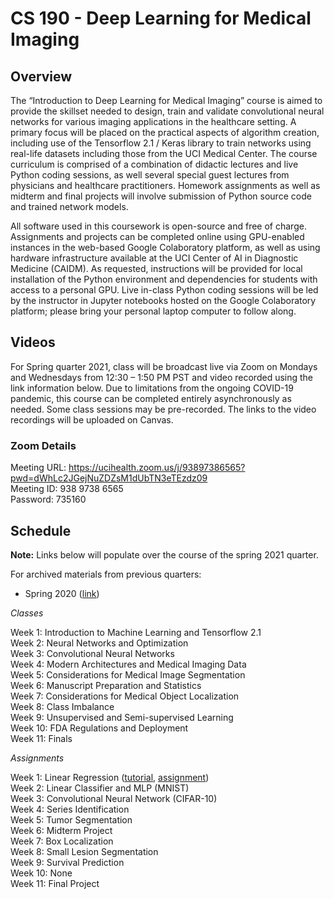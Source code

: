 # CS 190 - Deep Learning for Medical Imaging

## Overview

The “Introduction to Deep Learning for Medical Imaging” course is aimed to provide the skillset needed to design, train and validate convolutional neural networks for various imaging applications in the healthcare setting. A primary focus will be placed on the practical aspects of algorithm creation, including use of the Tensorflow 2.1 / Keras library to train networks using real-life datasets including those from the UCI Medical Center. The course curriculum is comprised of a combination of didactic lectures and live Python coding sessions, as well several special guest lectures from physicians and healthcare practitioners. Homework assignments as well as midterm and final projects will involve submission of Python source code and trained network models.

All software used in this coursework is open-source and free of charge. Assignments and projects can be completed online using GPU-enabled instances in the web-based Google Colaboratory platform, as well as using hardware infrastructure available at the UCI Center of AI in Diagnostic Medicine (CAIDM). As requested, instructions will be provided for local installation of the Python environment and dependencies for students with access to a personal GPU. Live in-class Python coding sessions will be led by the instructor in Jupyter notebooks hosted on the Google Colaboratory platform; please bring your personal laptop computer to follow along. 

## Videos 

For Spring quarter 2021, class will be broadcast live via Zoom on Mondays and Wednesdays from 12:30 – 1:50 PM PST and video recorded using the link information below. Due to limitations from the ongoing COVID-19 pandemic, this course can be completed entirely asynchronously as needed. Some class sessions may be pre-recorded. The links to the video recordings will be uploaded on Canvas.

### Zoom Details

Meeting URL: https://ucihealth.zoom.us/j/93897386565?pwd=dWhLc2JGejNuZDZsM1dUbTN3eTEzdz09 \
Meeting ID: 938 9738 6565 \
Password: 735160

## Schedule

**Note:** Links below will populate over the course of the spring 2021 quarter. 

For archived materials from previous quarters:

* Spring 2020 ([link](./spring_2020))

*Classes*

Week 1: Introduction to Machine Learning and Tensorflow 2.1 \
Week 2: Neural Networks and Optimization \
Week 3: Convolutional Neural Networks \
Week 4: Modern Architectures and Medical Imaging Data \
Week 5: Considerations for Medical Image Segmentation \
Week 6: Manuscript Preparation and Statistics \
Week 7: Considerations for Medical Object Localization \
Week 8: Class Imbalance \
Week 9: Unsupervised and Semi-supervised Learning \
Week 10: FDA Regulations and Deployment \
Week 11: Finals

*Assignments*

Week 1: Linear Regression ([tutorial](https://bit.ly/3lYpcXr), [assignment](https://bit.ly/3cvCpUt)) \
Week 2: Linear Classifier and MLP (MNIST) \
Week 3: Convolutional Neural Network (CIFAR-10) \
Week 4: Series Identification \
Week 5: Tumor Segmentation \
Week 6: Midterm Project \
Week 7: Box Localization \
Week 8: Small Lesion Segmentation \
Week 9: Survival Prediction \
Week 10: None \
Week 11: Final Project 
